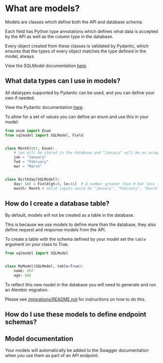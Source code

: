 # What are models?
Models are classes which define both the API and database schema.

Each field has Python type annotations which defines what data is accepted by the API 
as well as the column type in the database.

Every object created from these classes is validated by Pydantic, which ensures that the types of every object matches
the type defined in the model, always.

View the SQLModel documentation [here](https://sqlmodel.tiangolo.com/).

## What data types can I use in models?
All datatypes supported by Pydantic can be used, and you can define your own if needed.

View the Pydantic documentation [here](https://docs.pydantic.dev/latest/concepts/types/#constrained-types).

To allow for a set of values you can define an enum and use this in your model.
```python
from enum import Enum
from sqlmodel import SQLModel, Field


class Month(str, Enum):
    # jan will be stored in the database and "January" will be an acceptable input.
    jan = "January"
    fed = "February"
    mar = "March"


class Birthday(SQLModel):
    day: int = Field(gt=0, le=31)  # A number greater than 0 but less than or equal to 31.
    month: Month # Valid inputs would be "January", "February", "March"
```

## How do I create a database table?
By default, models will not be created as a table in the database. 

This is because we use models to define more than the database, they also define request and response 
models from the API.

To create a table with the schema defined by your model set the `table` argument on your class to True.
```python
from sqlmodel import SQLModel


class MyModel(SQLModel, table=True):
    name: str
    age: int
```

To reflect this new model in the database you will need to generate and run an Alembic migration.

Please see [/migrations/README.md](../migrations/README.md) for instructions on how to do this.

## How do I use these models to define endpoint schemas?


## Model documentation
Your models will automatically be added to the Swagger documentation when you use them as part of an API endpoint.
